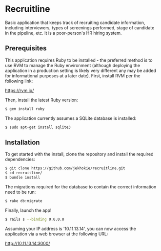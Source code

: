 # Recruitline

Basic application that keeps track of recruiting candidate information, including interviewers,
types of screenings performed, stage of candidate in the pipeline, etc. It is a poor-person's
HR hiring system.

## Prerequisites

This application requires Ruby to be installed - the preferred method is to use RVM to manage
the Ruby environment (although deploying the application in a production setting is likely very
different any may be added for informational purposes at a later date). First, install RVM
per the following link:

https://rvm.io/

Then, install the latest Ruby version:

```bash
$ gem install ruby
```

The application currently assumes a SQLite database is installed:

```bash
$ sudo apt-get install sqlite3
```

## Installation

To get started with the install, clone the repository and install the required dependencies:

```bash
$ git clone https://github.com/jekhokie/recruitline.git
$ cd recruitline/
$ bundle install
```

The migrations required for the database to contain the correct information need to be run:

```bash
$ rake db:migrate
```

Finally, launch the app!

```bash
$ rails s --binding 0.0.0.0
```

Assuming your IP address is '10.11.13.14', you can now access the application via a web
browser at the following URL:

http://10.11.13.14:3000/

